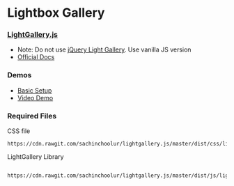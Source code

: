 # Lightbox Gallery

### [LightGallery.js](https://sachinchoolur.github.io/lightgallery.js/)

* Note: Do not use [jQuery Light Gallery](http://sachinchoolur.github.io/lightGallery/). Use vanilla JS version
* [Official Docs](https://sachinchoolur.github.io/lightgallery.js/docs/)

### Demos

* [Basic Setup](https://codepen.io/sachinchoolur/pen/qNyvGW)
* [Video Demo](https://codepen.io/sachinchoolur/pen/XNavPP)

### Required Files

CSS file

```text
https://cdn.rawgit.com/sachinchoolur/lightgallery.js/master/dist/css/lightgallery.css
```

LightGallery Library

```text

https://cdn.rawgit.com/sachinchoolur/lightgallery.js/master/dist/js/lightgallery.js

```

### 



